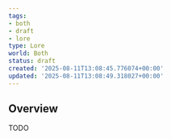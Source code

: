 ```yaml
---
tags:
- both
- draft
- lore
type: Lore
world: Both
status: draft
created: '2025-08-11T13:08:45.776074+00:00'
updated: '2025-08-11T13:08:49.318027+00:00'
---
```



## Overview

TODO
